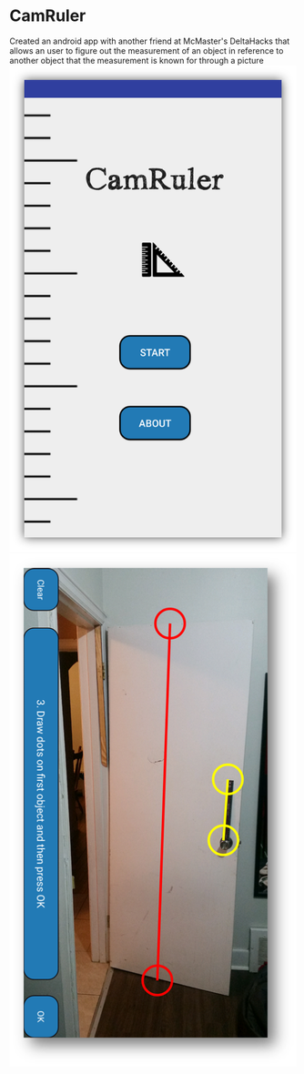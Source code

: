 # CamRuler
Created an android app with another friend at McMaster's DeltaHacks that allows an user to figure out the measurement of an object in reference to another object that the measurement is known for through a picture
![Alt text](CamRulerMain.png?raw=true "Optional Title")![Alt text](user.png?raw=true "Optional Title")
